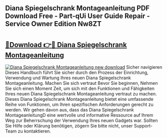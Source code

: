## Diana Spiegelschrank Montageanleitung PDF Download Free - Part-qUi User Guide Repair - Service Owner Edition Nw8ZT

# <h2><a href="http://df89tlw.blite.top/?on=Diana+Spiegelschrank+Montageanleitung">🔗Download 👉🔴 Diana Spiegelschrank Montageanleitung</a></h2>

[![Diana Spiegelschrank Montageanleitung new download](https://i.imgur.com/lujVjoI.png)](http://df89tlw.blite.top/?on=Diana+Spiegelschrank+Montageanleitung)
Sicher navigieren Dieses Handbuch führt Sie sicher durch den Prozess der Einrichtung, Verwendung und Wartung Ihres neuen Diana Spiegelschrank Montageanleitung. Machen Sie sich vertraut Bevor Sie beginnen, Nehmen Sie sich einen Moment Zeit, um sich mit den Funktionen und Fähigkeiten Ihres neuen Diana Spiegelschrank Montageanleitung vertraut zu machen. Dieses Diana Spiegelschrank Montageanleitung bietet eine umfassende Reihe von Funktionen, um Ihren spezifischen Anforderungen gerecht zu werden. Wir gehen davon aus, dass das Diana Spiegelschrank MontageanleitungD eine wertvolle und informative Ressource auf Ihrem Weg zur Beherrschung der Verwendung Ihres neuen Gadgets war. Sollten Sie Hilfe oder Klärung benötigen, zögern Sie bitte nicht, unser Support-Team zu kontaktieren.
